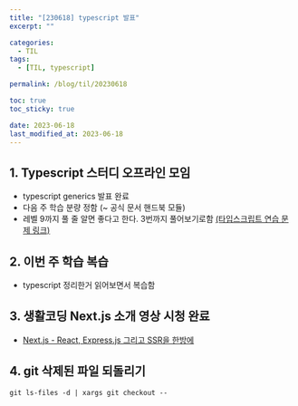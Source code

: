 ```yaml
---
title: "[230618] typescript 발표"
excerpt: ""

categories:
  - TIL
tags:
  - [TIL, typescript]

permalink: /blog/til/20230618

toc: true
toc_sticky: true

date: 2023-06-18
last_modified_at: 2023-06-18
---
```


## 1. Typescript 스터디 오프라인 모임

- typescript generics 발표 완료
- 다음 주 학습 분량 정함 (~ 공식 문서 핸드북 모듈)
- 레벨 9까지 풀 줄 알면 좋다고 한다. 3번까지 풀어보기로함 [(타입스크립트 연습 문제 링크)](https://typescript-exercises.github.io/#exercise=1&file=%2Findex.ts)

## 2. 이번 주 학습 복습

- typescript 정리한거 읽어보면서 복습함

## 3. 생활코딩 Next.js 소개 영상 시청 완료

- [Next.js - React, Express.js 그리고 SSR을 한방에](https://www.youtube.com/watch?v=ECMB4kUCKWQ)

## 4. git 삭제된 파일 되돌리기

`git ls-files -d | xargs git checkout --`
